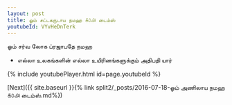 ```yaml
---
layout: post
title: ஓம் சட்டகருடாய நமஹ ௧௦௮ டைம்ஸ்
youtubeId: VYvHeDnTerk
---
```

 
 
 ஓம் சர்வ லோக ப்ரஜாபதே நமஹ  
 
 -  எல்லா உலகங்களின் எல்லா உயிரினங்களுக்கும் அதிபதி யார் 
 
  
 
  
 
 
 
 
 
 


{% include youtubePlayer.html id=page.youtubeId %}
 
[Next]({{ site.baseurl }}{% link  split2/_posts/2016-07-18-ஓம் அணிலாய நமஹ ௧௦௮ டைம்ஸ்.md%})
 
